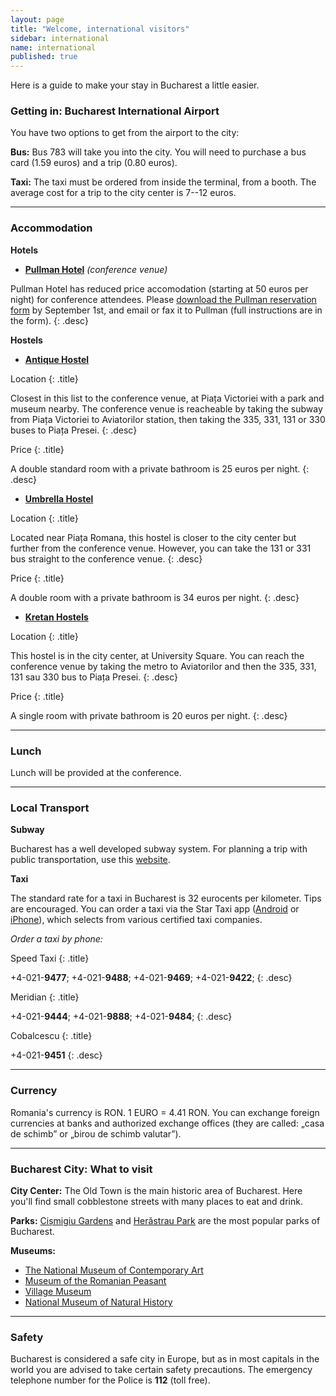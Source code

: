 ```yaml
---
layout: page
title: "Welcome, international visitors"
sidebar: international
name: international
published: true
---
```


Here is a guide to make your stay in Bucharest a little easier. 

### Getting in: Bucharest International Airport

You have two options to get from the airport to the city:

**Bus:** Bus 783 will take you into the city. You will need to purchase a bus card (1.59 euros) and a trip (0.80 euros). 

**Taxi:** The taxi must be ordered from inside the terminal, from a booth. The average cost for a trip to the city center is 7--12 euros. 


* * *

### Accommodation

**Hotels**

- **[Pullman Hotel](http://www.accorhotels.com/gb/hotel-1714-pullman-bucharest-world-trade-center/index.shtml)** *(conference venue)*

Pullman Hotel has reduced price accomodation (starting at 50 euros per night) for conference attendees. Please [download the Pullman reservation form](#) by September 1st, and email or fax it to Pullman (full instructions are in the form).
{: .desc}


**Hostels**

- **[Antique Hostel](http://www.booking.com/hotel/ro/antique-hostel.en-gb.html)** 

Location
{: .title}

Closest in this list to the conference venue, at Piața Victoriei with a park and museum nearby. The conference venue is reacheable by taking the subway from Piața Victoriei to Aviatorilor station, then taking the 335, 331, 131 or 330 buses to Piața Presei.
{: .desc}

Price
{: .title}

A double standard room with a private bathroom is 25 euros per night.
{: .desc}

- **[Umbrella Hostel](http://www.booking.com/hotel/ro/umbrella-hostel.en-gb.html)** 

Location
{: .title}

Located near Piața Romana, this hostel is closer to the city center but further from the conference venue. However, you can take the 131 or 331 bus straight to the conference venue.
{: .desc}
    
Price
{: .title}

A double room with a private bathroom is 34 euros per night.
{: .desc}

- **[Kretan Hostels](http://www.booking.com/hotel/ro/kretan-hostel.en-gb.html)** 
	
Location
{: .title}

This hostel is in the city center, at University Square. You can reach the conference venue by taking the metro to Aviatorilor and then the 335, 331, 131 sau 330 bus to Piața Presei.
{: .desc}
    
Price
{: .title}

A single room with private bathroom is 20 euros per night.
{: .desc}

* * *

### Lunch

Lunch will be provided at the conference.


* * *

### Local Transport

**Subway**

Bucharest has a well developed subway system. For planning a trip with public transportation, use this [website](http://transporturban.ro/en/bucuresti/). 

**Taxi**

The standard rate for a taxi in Bucharest is 32 eurocents per kilometer. Tips are encouraged. You can order a taxi via the Star Taxi app ([Android](https://play.google.com/store/apps/details?id=ro.startaxi.android.client) or [iPhone](http://itunes.apple.com/ro/app/star-taxi/id564195177?mt=8&uo=4)), which selects from various certified taxi companies.

*Order a taxi by phone:*

Speed Taxi
{: .title}

+4-021-**9477**; +4-021-**9488**; +4-021-**9469**; +4-021-**9422**;
{: .desc}

Meridian
{: .title}

+4-021-**9444**; +4-021-**9888**; +4-021-**9484**;
{: .desc}

Cobalcescu
{: .title}

+4-021-**9451**
{: .desc}

* * *

### Currency

Romania's currency is RON. 1 EURO =  4.41 RON. You can exchange foreign currencies at banks and authorized exchange offices (they are called: „casa de schimb” or „birou de schimb valutar”). 


* * *

### Bucharest City: What to visit

**City Center:** The Old Town is the main historic area of Bucharest. Here you'll find small cobblestone streets with many places to eat and drink.

**Parks:** [Cișmigiu Gardens](http://goo.gl/maps/omtss) and [Herăstrau Park](http://goo.gl/maps/pb6Xe) are the most popular parks of Bucharest. 

**Museums:** 

- [The National Museum of Contemporary Art](http://www.mnac.ro/) 
- [Museum of the Romanian Peasant](http://www.muzeultaranuluiroman.ro/home.html)
- [Village Museum](http://www.muzeul-satului.ro/)
- [National Museum of Natural History](http://www.antipa.ro/en)


* * *

### Safety
Bucharest is considered a safe city in Europe, but as in most capitals in the world you are advised to take certain safety precautions. The emergency telephone number for the Police is **112** (toll free).